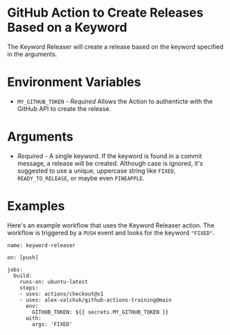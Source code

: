 # GitHub Action to Create Releases Based on a Keyword
The Keyword Releaser will create a release based on the keyword specified in the arguments.

# Environment Variables
- `MY_GITHUB_TOKEN` - _Required_ Allows the Action to authenticte with the GitHub API to create the release.

# Arguments
- _Required_ - A single keyword.  If the keyword is found in a commit message, a release will be created.  Although case is ignored, it's suggested to use a unique, uppercase string like `FIXED`, `READY_TO_RELEASE`, or maybe even `PINEAPPLE`.

# Examples
Here's an example workflow that uses the Keyword Releaser action.  The workflow is triggered by a `PUSH` event and looks for the keyword `"FIXED"`.

```
name: keyword-releaser

on: [push]

jobs:
  build:
    runs-on: ubuntu-latest
    steps:
    - uses: actions/checkout@v1
    - uses: alex-valchuk/github-actions-training@main
      env:
        GITHUB_TOKEN: ${{ secrets.MY_GITHUB_TOKEN }}
      with:
        args: 'FIXED'
```